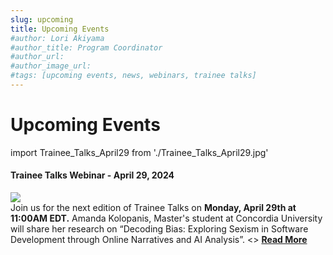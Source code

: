 ```yaml
---
slug: upcoming
title: Upcoming Events
#author: Lori Akiyama
#author_title: Program Coordinator 
#author_url: 
#author_image_url: 
#tags: [upcoming events, news, webinars, trainee talks]
---
```

# Upcoming Events
import Trainee_Talks_April29 from './Trainee_Talks_April29.jpg'


<div class="container2">
<h4>Trainee Talks Webinar - April 29, 2024</h4>
<div class="events ">
<div class="manuel_cosentino_n_CMLApjfI_unsplash1">
<img src={Trainee_Talks_April29}/>
</div>
<div class="text">
Join us for the next edition of Trainee Talks on <strong>Monday, April 29th at 11:00AM EDT.</strong>  Amanda Kolopanis, Master's student at Concordia University will share her research on “Decoding Bias: Exploring Sexism in Software Development through Online Narratives and AI Analysis”.
<></>
<a href="/blog/2022/09/21/upcoming/event/Trainee_Talks_April29"> <strong>Read More</strong></a>
</div>
</div>  </div> 